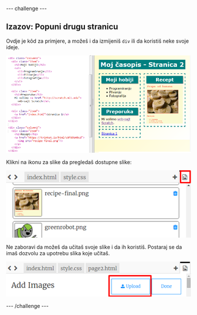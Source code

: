 \--- challenge \---

## Izazov: Popuni drugu stranicu

Ovdje je kôd za primjere, a možeš i da izmijeniš `div` ili da koristiš neke svoje ideje.

![screenshot](images/magazine-page2-challenge.png)

Klikni na ikonu za slike da pregledaš dostupne slike:

![screenshot](images/magazine-images.png)

Ne zaboravi da možeš da učitaš svoje slike i da ih koristiš. Postaraj se da imaš dozvolu za upotrebu slika koje učitaš.

![screenshot](images/magazine-upload-images.png)

\--- /challenge \---